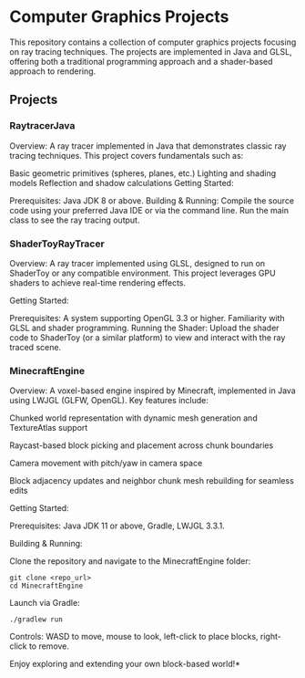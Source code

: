 # Computer Graphics Projects
This repository contains a collection of computer graphics projects focusing on ray tracing techniques. The projects are implemented in Java and GLSL, offering both a traditional programming approach and a shader-based approach to rendering.

## Projects
### RaytracerJava
Overview:
A ray tracer implemented in Java that demonstrates classic ray tracing techniques. This project covers fundamentals such as:

Basic geometric primitives (spheres, planes, etc.)
Lighting and shading models
Reflection and shadow calculations
Getting Started:

Prerequisites:
Java JDK 8 or above.
Building & Running:
Compile the source code using your preferred Java IDE or via the command line.
Run the main class to see the ray tracing output.
### ShaderToyRayTracer
Overview:
A ray tracer implemented using GLSL, designed to run on ShaderToy or any compatible environment. This project leverages GPU shaders to achieve real-time rendering effects.

Getting Started:

Prerequisites:
A system supporting OpenGL 3.3 or higher.
Familiarity with GLSL and shader programming.
Running the Shader:
Upload the shader code to ShaderToy (or a similar platform) to view and interact with the ray traced scene.

### MinecraftEngine

Overview: A voxel-based engine inspired by Minecraft, implemented in Java using LWJGL (GLFW, OpenGL). Key features include:

Chunked world representation with dynamic mesh generation and TextureAtlas support

Raycast-based block picking and placement across chunk boundaries

Camera movement with pitch/yaw in camera space

Block adjacency updates and neighbor chunk mesh rebuilding for seamless edits

Getting Started:

Prerequisites: Java JDK 11 or above, Gradle, LWJGL 3.3.1.

Building & Running:

Clone the repository and navigate to the MinecraftEngine folder:
```
git clone <repo_url>
cd MinecraftEngine
```
Launch via Gradle:

```
./gradlew run
```

Controls: WASD to move, mouse to look, left-click to place blocks, right-click to remove.

Enjoy exploring and extending your own block-based world!*
